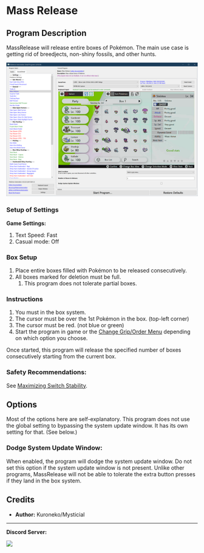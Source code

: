 # Mass Release

## Program Description

MassRelease will release entire boxes of Pokémon. The main use case is getting rid of breedjects, non-shiny fossils, and other hunts.

<img src="images/MassRelease-0.png">

### Setup of Settings

**Game Settings:**

1. Text Speed: Fast
2. Casual mode: Off

### Box Setup

1. Place entire boxes filled with Pokémon to be released consecutively.
2. All boxes marked for deletion must be full.
    1. This program does not tolerate partial boxes.

### Instructions

1. You must in the box system.
2. The cursor must be over the 1st Pokémon in the box. (top-left corner)
3. The cursor must be red. (not blue or green)
2. Start the program in game or the [Change Grip/Order Menu](https://github.com/PokemonAutomation/Microcontroller/blob/master/Wiki/Programs/NintendoSwitch/ChangeGripOrderMenu.md) depending on which option you choose.

Once started, this program will release the specified number of boxes consecutively starting from the current box.

### Safety Recommendations:

See [Maximizing Switch Stability](https://github.com/PokemonAutomation/Microcontroller/blob/master/Wiki/Programs/NintendoSwitch/SwitchStability.md).


## Options

Most of the options here are self-explanatory.
This program does not use the global setting to bypassing the system update window. It has its own setting for that. (See below.)


### Dodge System Update Window:

When enabled, the program will dodge the system update window. Do not set this option if the system update window is not present. Unlike other programs, MassRelease will not be able to tolerate the extra button presses if they land in the box system.


## Credits

- **Author:** Kuroneko/Mysticial


<hr>

**Discord Server:** 

[<img src="https://canary.discordapp.com/api/guilds/695809740428673034/widget.png?style=banner2">](https://discord.gg/cQ4gWxN)
